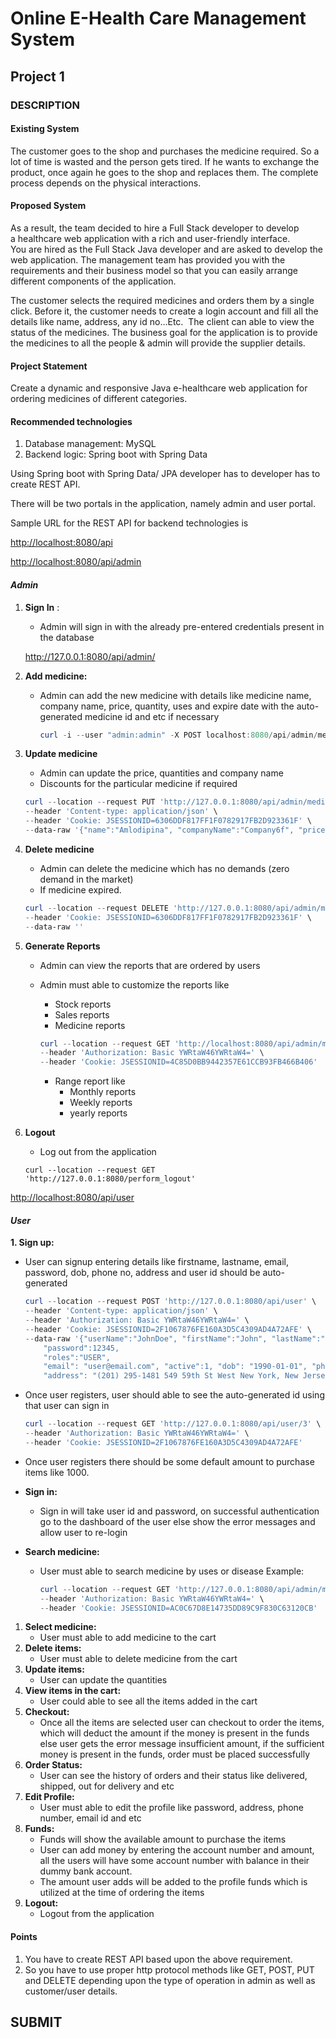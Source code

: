 # Online E-Health Care Management System

## Project 1

### DESCRIPTION

#### Existing System

The customer goes to the shop and purchases the medicine required. So a lot of time is wasted and the person gets tired. If he wants to exchange the product, once again he goes to the shop and replaces them. The complete process depends on the physical interactions.

#### Proposed System

As a result, the team decided to hire a Full Stack developer to develop a healthcare web application with a rich and user-friendly interface.  
You are hired as the Full Stack Java developer and are asked to develop the web application. The management team has provided you with the requirements and their business model so that you can easily arrange different components of the application.

The customer selects the required medicines and orders them by a single click. Before it, the customer needs to create a login account and fill all the details like name, address, any id no…Etc.  The client can able to view the status of the medicines. The business goal for the application is to provide the medicines to all the people & admin will provide the supplier details.

#### Project Statement

Create a dynamic and responsive Java e-healthcare web application for ordering medicines of different categories.

#### Recommended technologies

1. Database management: MySQL
2. Backend logic: Spring boot with Spring Data

Using Spring boot with Spring Data/ JPA developer has to developer has to create REST API.

There will be two portals in the application, namely admin and user portal.

Sample URL for the REST API for backend technologies is

[http://localhost:8080/api](http://localhost:8080/api)

[http://localhost:8080/api/admin](http://localhost:8080/api/admin)

#### ***Admin***

1. **Sign In** :
    * Admin will sign in with the already pre-entered credentials present in the database

    http://127.0.0.1:8080/api/admin/

2. **Add medicine:**
    * Admin can add the new medicine with details like medicine name, company name, price, quantity, uses and expire date with the auto-generated medicine id and etc if necessary

        ```PowerShell
        curl -i --user "admin:admin" -X POST localhost:8080/api/admin/medicines -H 'Content-type:application/json' -d '{"""name""":"""Ramipril""", """companyName""":"""Company5""", """price""":7.89, """uses""":8, """expirationDate""":"""2022-08-08"""}'
        ```

3. **Update medicine**
    * Admin can update the price, quantities and company name
    * Discounts for the particular medicine if required

    ```PowerShell
    curl --location --request PUT 'http://127.0.0.1:8080/api/admin/medicines/7' \
    --header 'Content-type: application/json' \
    --header 'Cookie: JSESSIONID=6306DDF817FF1F0782917FB2D923361F' \
    --data-raw '{"name":"Amlodipina", "companyName":"Company6f", "price":10.99, "uses":1, "expirationDate":"2022-09-08"}'
    ```

4. **Delete medicine**
    * Admin can delete the medicine which has no demands (zero demand in the market)
    * If medicine expired.

    ```PowerShell
    curl --location --request DELETE 'http://127.0.0.1:8080/api/admin/medicines/2' \
    --header 'Cookie: JSESSIONID=6306DDF817FF1F0782917FB2D923361F' \
    --data-raw ''
    ```

5. **Generate Reports**
    * Admin can view the reports that are ordered by users
    * Admin must able to customize the reports like
        * Stock reports
        * Sales reports
        * Medicine reports

        ```PowerShell
        curl --location --request GET 'http://localhost:8080/api/admin/medicines' \
        --header 'Authorization: Basic YWRtaW46YWRtaW4=' \
        --header 'Cookie: JSESSIONID=4C85D0BB9442357E61CCB93FB466B406'
        ```

        * Range report like
            * Monthly reports
            * Weekly reports
            * yearly reports
6. **Logout**
    * Log out from the application
    ```
    curl --location --request GET 'http://127.0.0.1:8080/perform_logout'
    ```

[http://localhost:8080/api/user](http://localhost:8080/api/user)

#### ***User***

**1\. Sign up:**

* User can signup entering details like firstname, lastname, email, password, dob, phone no, address and user id should be auto-generated

    ```Powershell
    curl --location --request POST 'http://127.0.0.1:8080/api/user' \
    --header 'Content-type: application/json' \
    --header 'Authorization: Basic YWRtaW46YWRtaW4=' \
    --header 'Cookie: JSESSIONID=2F1067876FE160A3D5C4309AD4A72AFE' \
    --data-raw '{"userName":"JohnDoe", "firstName":"John", "lastName":"Doe", 
        "password":12345, 
        "roles":"USER", 
        "email": "user@email.com", "active":1, "dob": "1990-01-01", "phoneNumber": "444-4444", 
        "address": "(201) 295-1481 549 59th St West New York, New Jersey(NJ), 07093"}'
    ```

* Once user registers, user should able to see the auto-generated id using that user can sign in
    ```PowerShell
    curl --location --request GET 'http://127.0.0.1:8080/api/user/3' \
    --header 'Authorization: Basic YWRtaW46YWRtaW4=' \
    --header 'Cookie: JSESSIONID=2F1067876FE160A3D5C4309AD4A72AFE'
    ```
    
* Once user registers there should be some default amount to purchase items like 1000.
* **Sign in:**
  * Sign in will take user id and password, on successful authentication go to the dashboard of the user else show the error messages and allow user to re-login
* **Search medicine:**
  * User must able to search medicine by uses or disease
  Example:
    ```PowerShell
    curl --location --request GET 'http://127.0.0.1:8080/api/admin/medicines/uses/ailment' \
    --header 'Authorization: Basic YWRtaW46YWRtaW4=' \
    --header 'Cookie: JSESSIONID=AC0C67D8E14735DD89C9F830C63120CB'
    ```
1. **Select medicine:**
    * User must able to add medicine to the cart
2. **Delete items:**
    * User must able to delete medicine from the cart
3. **Update items:**
    * User can update the quantities
4. **View items in the cart:**
    * User could able to see all the items added in the cart
5. **Checkout:**
    * Once all the items are selected user can checkout to order the items, which will deduct the amount if the money is present in the funds else user gets the error message insufficient amount, if the sufficient money is present in the funds, order must be placed successfully
6. **Order Status:**
    * User can see the history of orders and their status like delivered, shipped, out for delivery and etc
7. **Edit Profile:**
    * User must able to edit the profile like password, address, phone number, email id and etc
8. **Funds:**
    * Funds will show the available amount to purchase the items
    * User can add money by entering the account number and amount, all the users will have some account number with balance in their dummy bank account.
    * The amount user adds will be added to the profile funds which is utilized at the time of ordering the items
9. **Logout:**
    * Logout from the application

#### Points

1. You have to create REST API based upon the above requirement.
2. So you have to use proper http protocol methods like GET, POST, PUT and DELETE depending upon the type of operation in admin as well as customer/user details.

## SUBMIT
